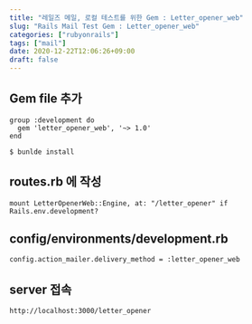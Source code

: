 ```yaml
---
title: "레일즈 메일, 로컬 테스트를 위한 Gem : Letter_opener_web"
slug: "Rails Mail Test Gem : Letter_opener_web"
categories: ["rubyonrails"]
tags: ["mail"]
date: 2020-12-22T12:06:26+09:00
draft: false
---
```


## Gem file 추가

```
group :development do
  gem 'letter_opener_web', '~> 1.0'
end

$ bunlde install
```

## routes.rb 에 작성

```
mount LetterOpenerWeb::Engine, at: "/letter_opener" if Rails.env.development?

```

## config/environments/development.rb

```
config.action_mailer.delivery_method = :letter_opener_web
```

## server 접속

```
http://localhost:3000/letter_opener
```
